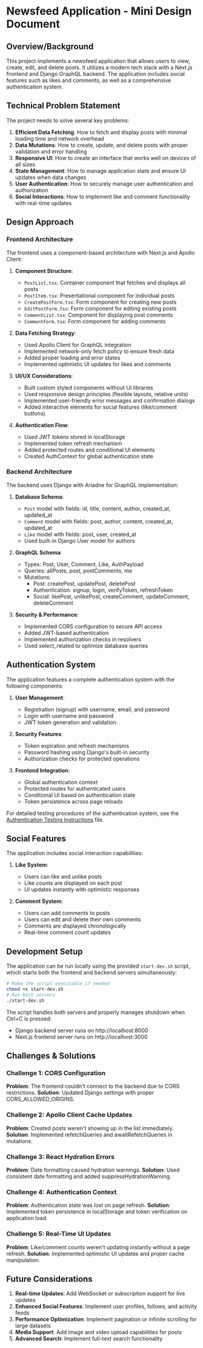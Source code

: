 # Newsfeed Application - Mini Design Document

## Overview/Background

This project implements a newsfeed application that allows users to view, create, edit, and delete posts. It utilizes a modern tech stack with a Next.js frontend and Django GraphQL backend. The application includes social features such as likes and comments, as well as a comprehensive authentication system.

## Technical Problem Statement

The project needs to solve several key problems:

1. **Efficient Data Fetching**: How to fetch and display posts with minimal loading time and network overhead
2. **Data Mutations**: How to create, update, and delete posts with proper validation and error handling
3. **Responsive UI**: How to create an interface that works well on devices of all sizes
4. **State Management**: How to manage application state and ensure UI updates when data changes
5. **User Authentication**: How to securely manage user authentication and authorization
6. **Social Interactions**: How to implement like and comment functionality with real-time updates

## Design Approach

### Frontend Architecture

The frontend uses a component-based architecture with Next.js and Apollo Client:

1. **Component Structure**:
   - `PostList.tsx`: Container component that fetches and displays all posts
   - `PostItem.tsx`: Presentational component for individual posts
   - `CreatePostForm.tsx`: Form component for creating new posts
   - `EditPostForm.tsx`: Form component for editing existing posts
   - `CommentList.tsx`: Component for displaying post comments
   - `CommentForm.tsx`: Form component for adding comments

2. **Data Fetching Strategy**:
   - Used Apollo Client for GraphQL integration
   - Implemented network-only fetch policy to ensure fresh data
   - Added proper loading and error states
   - Implemented optimistic UI updates for likes and comments

3. **UI/UX Considerations**:
   - Built custom styled components without UI libraries
   - Used responsive design principles (flexible layouts, relative units)
   - Implemented user-friendly error messages and confirmation dialogs
   - Added interactive elements for social features (like/comment buttons)

4. **Authentication Flow**:
   - Used JWT tokens stored in localStorage
   - Implemented token refresh mechanism
   - Added protected routes and conditional UI elements
   - Created AuthContext for global authentication state

### Backend Architecture

The backend uses Django with Ariadne for GraphQL implementation:

1. **Database Schema**:
   - `Post` model with fields: id, title, content, author, created_at, updated_at
   - `Comment` model with fields: post, author, content, created_at, updated_at
   - `Like` model with fields: post, user, created_at
   - Used built-in Django User model for authors

2. **GraphQL Schema**:
   - Types: Post, User, Comment, Like, AuthPayload
   - Queries: allPosts, post, postComments, me
   - Mutations: 
     - Post: createPost, updatePost, deletePost
     - Authentication: signup, login, verifyToken, refreshToken
     - Social: likePost, unlikePost, createComment, updateComment, deleteComment

3. **Security & Performance**:
   - Implemented CORS configuration to secure API access
   - Added JWT-based authentication
   - Implemented authorization checks in resolvers
   - Used select_related to optimize database queries

## Authentication System

The application features a complete authentication system with the following components:

1. **User Management**:
   - Registration (signup) with username, email, and password
   - Login with username and password
   - JWT token generation and validation

2. **Security Features**:
   - Token expiration and refresh mechanisms
   - Password hashing using Django's built-in security
   - Authorization checks for protected operations

3. **Frontend Integration**:
   - Global authentication context
   - Protected routes for authenticated users
   - Conditional UI based on authentication state
   - Token persistence across page reloads

For detailed testing procedures of the authentication system, see the [Authentication Testing Instructions](authentication-test-instructions.md) file.

## Social Features

The application includes social interaction capabilities:

1. **Like System**:
   - Users can like and unlike posts
   - Like counts are displayed on each post
   - UI updates instantly with optimistic responses

2. **Comment System**:
   - Users can add comments to posts
   - Users can edit and delete their own comments
   - Comments are displayed chronologically
   - Real-time comment count updates

## Development Setup

The application can be run locally using the provided `start-dev.sh` script, which starts both the frontend and backend servers simultaneously:

```bash
# Make the script executable if needed
chmod +x start-dev.sh
# Run both servers
./start-dev.sh
```

The script handles both servers and properly manages shutdown when Ctrl+C is pressed:
- Django backend server runs on http://localhost:8000
- Next.js frontend server runs on http://localhost:3000

## Challenges & Solutions

### Challenge 1: CORS Configuration
**Problem**: The frontend couldn't connect to the backend due to CORS restrictions.
**Solution**: Updated Django settings with proper CORS_ALLOWED_ORIGINS.

### Challenge 2: Apollo Client Cache Updates
**Problem**: Created posts weren't showing up in the list immediately.
**Solution**: Implemented refetchQueries and awaitRefetchQueries in mutations.

### Challenge 3: React Hydration Errors
**Problem**: Date formatting caused hydration warnings.
**Solution**: Used consistent date formatting and added suppressHydrationWarning.

### Challenge 4: Authentication Context
**Problem**: Authentication state was lost on page refresh.
**Solution**: Implemented token persistence in localStorage and token verification on application load.

### Challenge 5: Real-Time UI Updates
**Problem**: Like/comment counts weren't updating instantly without a page refresh.
**Solution**: Implemented optimistic UI updates and proper cache manipulation.

## Future Considerations

1. **Real-time Updates**: Add WebSocket or subscription support for live updates
2. **Enhanced Social Features**: Implement user profiles, follows, and activity feeds
3. **Performance Optimization**: Implement pagination or infinite scrolling for large datasets
4. **Media Support**: Add image and video upload capabilities for posts
5. **Advanced Search**: Implement full-text search functionality
